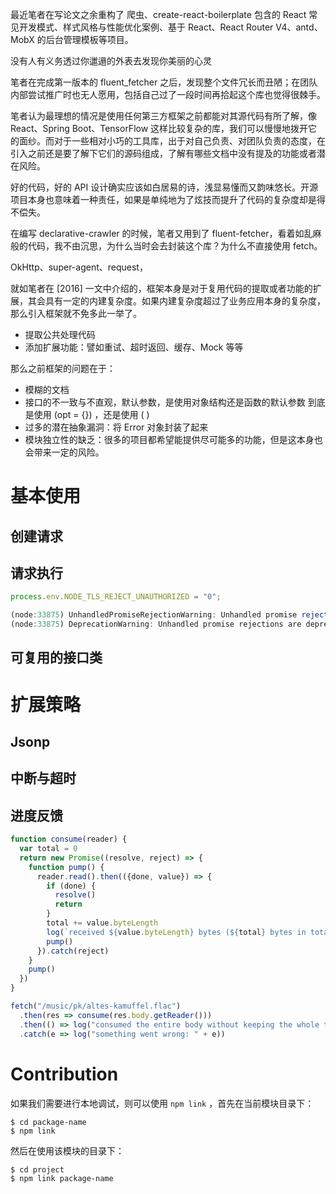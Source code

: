 最近笔者在写论文之余重构了 爬虫、create-react-boilerplate 包含的 React 常见开发模式、样式风格与性能优化案例、基于 React、React Router V4、antd、MobX 的后台管理模板等项目。

没有人有义务透过你邋遢的外表去发现你美丽的心灵

笔者在完成第一版本的 fluent_fetcher 之后，发现整个文件冗长而丑陋；在团队内部尝试推广时也无人愿用，包括自己过了一段时间再拾起这个库也觉得很棘手。

笔者认为最理想的情况是使用任何第三方框架之前都能对其源代码有所了解，像 React、Spring Boot、TensorFlow 这样比较复杂的库，我们可以慢慢地拨开它的面纱。而对于一些相对小巧的工具库，出于对自己负责、对团队负责的态度，在引入之前还是要了解下它们的源码组成，了解有哪些文档中没有提及的功能或者潜在风险。

好的代码，好的 API 设计确实应该如白居易的诗，浅显易懂而又韵味悠长。开源项目本身也意味着一种责任，如果是单纯地为了炫技而提升了代码的复杂度却是得不偿失。

在编写 declarative-crawler 的时候，笔者又用到了 fluent-fetcher，看着如乱麻般的代码，我不由沉思，为什么当时会去封装这个库？为什么不直接使用 fetch。

OkHttp、super-agent、request，

就如笔者在 [2016] 一文中介绍的，框架本身是对于复用代码的提取或者功能的扩展，其会具有一定的内建复杂度。如果内建复杂度超过了业务应用本身的复杂度，那么引入框架就不免多此一举了。

- 提取公共处理代码
- 添加扩展功能：譬如重试、超时返回、缓存、Mock 等等

那么之前框架的问题在于：
- 模糊的文档
- 接口的不一致与不直观，默认参数，是使用对象结构还是函数的默认参数
到底是使用 (opt = {}) ，还是使用 ( )
- 过多的潜在抽象漏洞：将 Error 对象封装了起来
- 模块独立性的缺乏：很多的项目都希望能提供尽可能多的功能，但是这本身也会带来一定的风险。

# 基本使用

## 创建请求

## 请求执行

```javascript
process.env.NODE_TLS_REJECT_UNAUTHORIZED = "0";
```

```javascript
(node:33875) UnhandledPromiseRejectionWarning: Unhandled promise rejection (rejection id: 1): FetchError: request to https://test.api.truelore.cn/users?token=144d3e0a-7abb-4b21-9dcb-57d477a710bd failed, reason: unable to verify the first certificate
(node:33875) DeprecationWarning: Unhandled promise rejections are deprecated. In the future, promise rejections that are not handled will terminate the Node.js process with a non-zero exit code.
```

## 可复用的接口类

# 扩展策略

## Jsonp

## 中断与超时

## 进度反馈

```javascript
function consume(reader) {
  var total = 0
  return new Promise((resolve, reject) => {
    function pump() {
      reader.read().then(({done, value}) => {
        if (done) {
          resolve()
          return
        }
        total += value.byteLength
        log(`received ${value.byteLength} bytes (${total} bytes in total)`)
        pump()
      }).catch(reject)
    }
    pump()
  })
}

fetch("/music/pk/altes-kamuffel.flac")
  .then(res => consume(res.body.getReader()))
  .then(() => log("consumed the entire body without keeping the whole thing in memory!"))
  .catch(e => log("something went wrong: " + e))

```

# Contribution

如果我们需要进行本地调试，则可以使用 `npm link` ，首先在当前模块目录下：

```
$ cd package-name
$ npm link
```

然后在使用该模块的目录下：

```
$ cd project
$ npm link package-name
```